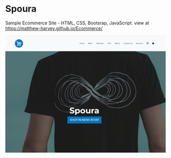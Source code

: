 # Spoura

Sample Ecommerce Site - HTML, CSS, Bootsrap, JavaScript. view at https://matthew-harvey.github.io/Ecommerce/

<img src="spoura.png">
